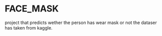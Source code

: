 # FACE_MASK
project that predicts wether the person has wear mask or not
the dataser has taken from kaggle.
